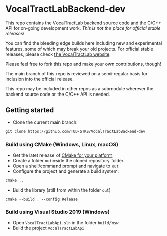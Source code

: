 # VocalTractLabBackend-dev
This repo contains the VocalTractLab backend source code and the C/C++ API for on-going development work. *This is not the place for official stable releases!* 

You can find the bleeding edge builds here including new and experimental features, some of which may break your old projects. For official stable releases, please check [the VocalTractLab website](https://www.vocaltractlab.de).

Please feel free to fork this repo and make your own contributions, though! 

The main branch of this repo is reviewed on a semi-regular basis for inclusion into the official release.

This repo may be included in other repos as a submodule wherever the backend source code or the C/C++ API is needed.

## Getting started
- Clone the current main branch:
```
git clone https://github.com/TUD-STKS/VocalTractLabBackend-dev
```
### Build using CMake (Windows, Linux, macOS)
- Get the latet release of [CMake for your platform](https://cmake.org/)
- Create a folder ``out``inside the cloned repository folder
- Open a shell/command prompt and navigate to ``out``
- Configure the project and generate a build system:
```
cmake ..
```
- Build the library (still from within the folder ``out``)
```
cmake --build . --config Release
```

### Build using Visual Studio 2019 (Windows)
- Open ``VocalTractLabApi.sln`` in the folder `build/msw`
- Build the project ``VocalTractLabApi``

